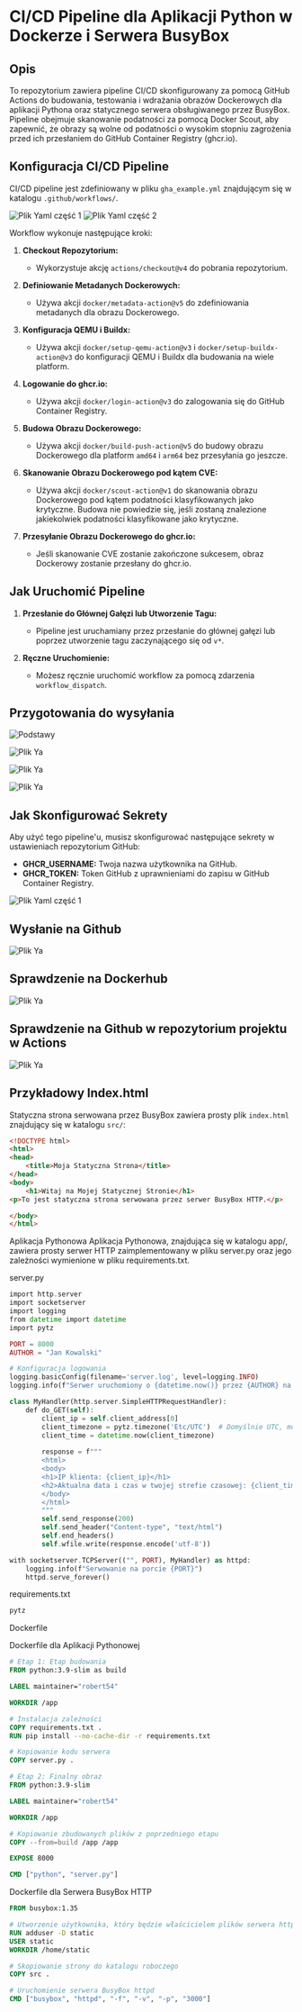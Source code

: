 # CI/CD Pipeline dla Aplikacji Python w Dockerze i Serwera BusyBox

## Opis

To repozytorium zawiera pipeline CI/CD skonfigurowany za pomocą GitHub Actions do budowania, testowania i wdrażania obrazów Dockerowych dla aplikacji Pythona oraz statycznego serwera obsługiwanego przez BusyBox. Pipeline obejmuje skanowanie podatności za pomocą Docker Scout, aby zapewnić, że obrazy są wolne od podatności o wysokim stopniu zagrożenia przed ich przesłaniem do GitHub Container Registry (ghcr.io).

## Konfiguracja CI/CD Pipeline

CI/CD pipeline jest zdefiniowany w pliku `gha_example.yml` znajdującym się w katalogu `.github/workflows/`. 

![Plik Yaml część 1](images/plikyaml.png)
![Plik Yaml część 2](images/plikyaml2.png)

Workflow wykonuje następujące kroki:
1. **Checkout Repozytorium:**
   - Wykorzystuje akcję `actions/checkout@v4` do pobrania repozytorium.

2. **Definiowanie Metadanych Dockerowych:**
   - Używa akcji `docker/metadata-action@v5` do zdefiniowania metadanych dla obrazu Dockerowego.

3. **Konfiguracja QEMU i Buildx:**
   - Używa akcji `docker/setup-qemu-action@v3` i `docker/setup-buildx-action@v3` do konfiguracji QEMU i Buildx dla budowania na wiele platform.

4. **Logowanie do ghcr.io:**
   - Używa akcji `docker/login-action@v3` do zalogowania się do GitHub Container Registry.

5. **Budowa Obrazu Dockerowego:**
   - Używa akcji `docker/build-push-action@v5` do budowy obrazu Dockerowego dla platform `amd64` i `arm64` bez przesyłania go jeszcze.

6. **Skanowanie Obrazu Dockerowego pod kątem CVE:**
   - Używa akcji `docker/scout-action@v1` do skanowania obrazu Dockerowego pod kątem podatności klasyfikowanych jako krytyczne. Budowa nie powiedzie się, jeśli zostaną znalezione jakiekolwiek podatności klasyfikowane jako krytyczne.

7. **Przesyłanie Obrazu Dockerowego do ghcr.io:**
   - Jeśli skanowanie CVE zostanie zakończone sukcesem, obraz Dockerowy zostanie przesłany do ghcr.io.

## Jak Uruchomić Pipeline

1. **Przesłanie do Głównej Gałęzi lub Utworzenie Tagu:**
   - Pipeline jest uruchamiany przez przesłanie do głównej gałęzi lub poprzez utworzenie tagu zaczynającego się od `v*`.

2. **Ręczne Uruchomienie:**
   - Możesz ręcznie uruchomić workflow za pomocą zdarzenia `workflow_dispatch`.

## Przygotowania do wysyłania

![Podstawy](images/ghpodstawy.png)

![Plik Ya](images/ghpush.png)

![Plik Ya](images/ghtag.png)

![Plik Ya](images/gitpushtag.png)

## Jak Skonfigurować Sekrety

Aby użyć tego pipeline'u, musisz skonfigurować następujące sekrety w ustawieniach repozytorium GitHub:

- **GHCR_USERNAME:** Twoja nazwa użytkownika na GitHub.
- **GHCR_TOKEN:** Token GitHub z uprawnieniami do zapisu w GitHub Container Registry.

![Plik Yaml część 1](images/tokensvariable.png)

## Wysłanie na Github

![Plik Ya](images/ghrunwatch.png)

## Sprawdzenie na Dockerhub

![Plik Ya](images/dhimages.png)

## Sprawdzenie na Github w repozytorium projektu w Actions

![Plik Ya](images/workflowsumary.png)

## Przykładowy Index.html

Statyczna strona serwowana przez BusyBox zawiera prosty plik `index.html` znajdujący się w katalogu `src/`:

```html
<!DOCTYPE html>
<html>
<head>
    <title>Moja Statyczna Strona</title>
</head>
<body>
    <h1>Witaj na Mojej Statycznej Stronie</h1>
<p>To jest statyczna strona serwowana przez serwer BusyBox HTTP.</p>

</body>
</html>
```
Aplikacja Pythonowa
Aplikacja Pythonowa, znajdująca się w katalogu app/, zawiera prosty serwer HTTP zaimplementowany w pliku server.py oraz jego zależności wymienione w pliku requirements.txt.

server.py

```php
import http.server
import socketserver
import logging
from datetime import datetime
import pytz

PORT = 8000
AUTHOR = "Jan Kowalski"

# Konfiguracja logowania
logging.basicConfig(filename='server.log', level=logging.INFO)
logging.info(f"Serwer uruchomiony o {datetime.now()} przez {AUTHOR} na porcie {PORT}")

class MyHandler(http.server.SimpleHTTPRequestHandler):
    def do_GET(self):
        client_ip = self.client_address[0]
        client_timezone = pytz.timezone('Etc/UTC')  # Domyślnie UTC, może być dostosowany na podstawie IP
        client_time = datetime.now(client_timezone)
        
        response = f"""
        <html>
        <body>
        <h1>IP klienta: {client_ip}</h1>
        <h2>Aktualna data i czas w twojej strefie czasowej: {client_time.strftime('%Y-%m-%d %H:%M:%S %Z%z')}</h2>
        </body>
        </html>
        """
        self.send_response(200)
        self.send_header("Content-type", "text/html")
        self.end_headers()
        self.wfile.write(response.encode('utf-8'))

with socketserver.TCPServer(("", PORT), MyHandler) as httpd:
    logging.info(f"Serwowanie na porcie {PORT}")
    httpd.serve_forever()

```
requirements.txt

```txt
pytz
```

Dockerfile

Dockerfile dla Aplikacji Pythonowej

```dockerfile
# Etap 1: Etap budowania
FROM python:3.9-slim as build

LABEL maintainer="robert54"

WORKDIR /app

# Instalacja zależności
COPY requirements.txt .
RUN pip install --no-cache-dir -r requirements.txt

# Kopiowanie kodu serwera
COPY server.py .

# Etap 2: Finalny obraz
FROM python:3.9-slim

LABEL maintainer="robert54"

WORKDIR /app

# Kopiowanie zbudowanych plików z poprzedniego etapu
COPY --from=build /app /app

EXPOSE 8000

CMD ["python", "server.py"]

```

Dockerfile dla Serwera BusyBox HTTP
```dockerfile
FROM busybox:1.35

# Utworzenie użytkownika, który będzie właścicielem plików serwera httpd
RUN adduser -D static
USER static
WORKDIR /home/static

# Skopiowanie strony do katalogu roboczego
COPY src .

# Uruchomienie serwera BusyBox httpd
CMD ["busybox", "httpd", "-f", "-v", "-p", "3000"]

```
